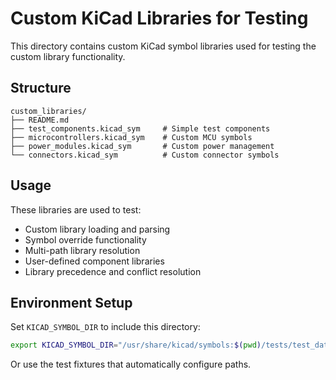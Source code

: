# Custom KiCad Libraries for Testing

This directory contains custom KiCad symbol libraries used for testing the custom library functionality.

## Structure

```
custom_libraries/
├── README.md
├── test_components.kicad_sym     # Simple test components
├── microcontrollers.kicad_sym    # Custom MCU symbols
├── power_modules.kicad_sym       # Custom power management
└── connectors.kicad_sym          # Custom connector symbols
```

## Usage

These libraries are used to test:
- Custom library loading and parsing
- Symbol override functionality
- Multi-path library resolution
- User-defined component libraries
- Library precedence and conflict resolution

## Environment Setup

Set `KICAD_SYMBOL_DIR` to include this directory:
```bash
export KICAD_SYMBOL_DIR="/usr/share/kicad/symbols:$(pwd)/tests/test_data/custom_libraries"
```

Or use the test fixtures that automatically configure paths.